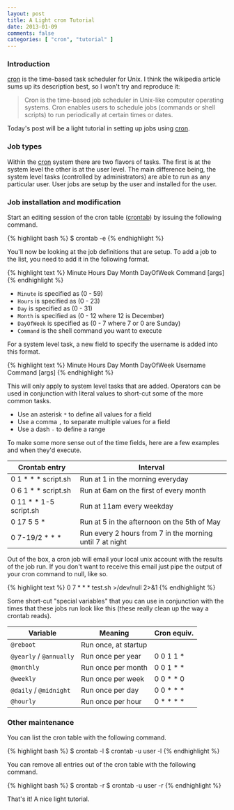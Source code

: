 ```yaml
---
layout: post
title: A Light cron Tutorial
date: 2013-01-09
comments: false
categories: [ "cron", "tutorial" ]
---
```


### Introduction

[cron](http://en.wikipedia.org/wiki/Cron) is the time-based task scheduler for Unix. I think the wikipedia article sums up its description best, so I won't try and reproduce it:

> Cron is the time-based job scheduler in Unix-like computer operating systems. Cron enables users to schedule jobs (commands or shell scripts) to run periodically at certain times or dates.

Today's post will be a light tutorial in setting up jobs using [cron](http://en.wikipedia.org/wiki/Cron).

### Job types

Within the [cron](http://en.wikipedia.org/wiki/Cron) system there are two flavors of tasks. The first is at the system level the other is at the user level. The main difference being, the system level tasks (controlled by administrators) are able to run as any particular user. User jobs are setup by the user and installed for the user.

### Job installation and modification

Start an editing session of the cron table ([crontab](http://pubs.opengroup.org/onlinepubs/9699919799/utilities/crontab.html)) by issuing the following command.

{% highlight bash %}
$ crontab -e
{% endhighlight %}

You'll now be looking at the job definitions that are setup. To add a job to the list, you need to add it in the following format.

{% highlight text %}
Minute Hours Day Month DayOfWeek Command [args]
{% endhighlight %}

* `Minute` is specified as (0 - 59)
* `Hours` is specified as (0 - 23)
* `Day` is specified as (0 - 31)
* `Month` is specified as (0 - 12 where 12 is December)
* `DayOfWeek` is specified as (0 - 7 where 7 or 0 are Sunday)
* `Command` is the shell command you want to execute

For a system level task, a new field to specify the username is added into this format.

{% highlight text %}
Minute Hours Day Month DayOfWeek Username Command [args]
{% endhighlight %}

This will only apply to system level tasks that are added. Operators can be used in conjunction with literal values to short-cut some of the more common tasks.

* Use an asterisk `*` to define all values for a field
* Use a comma `,` to separate multiple values for a field
* Use a dash `-` to define a range

To make some more sense out of the time fields, here are a few examples and when they'd execute.

|Crontab entry				| Interval
|---------------------------|------------------------------------------
| 0 1 * * * script.sh 		| Run at 1 in the morning everyday
| 0 6 1 * * script.sh 		| Run at 6am on the first of every month
| 0 11 * * 1-5 script.sh 	| Run at 11am every weekday
| 0 17 5 5 * 				| Run at 5 in the afternoon on the 5th of May
| 0 7-19/2 * * * 			| Run every 2 hours from 7 in the morning until 7 at night

Out of the box, a cron job will email your local unix account with the results of the job run. If you don't want to receive this email just pipe the output of your cron command to null, like so.

{% highlight text %}
0 7 * * * test.sh >/dev/null 2>&1
{% endhighlight %}

Some short-cut "special variables" that you can use in conjunction with the times that these jobs run look like this (these really clean up the way a crontab reads).

| Variable 						| Meaning 				| Cron equiv.
|-------------------------------|-----------------------|-------------------------
| `@reboot` 					| Run once, at startup 	|
| `@yearly` / `@annually` 		| Run once per year  	| 0 0 1 1 *
| `@monthly` 					| Run once per month 	| 0 0 1 * *
| `@weekly` 					| Run once per week 	| 0 0 * * 0
| `@daily` / `@midnight` 		| Run once per day 		| 0 0 * * *
| `@hourly` 					| Run once per hour 	| 0 * * * *

### Other maintenance

You can list the cron table with the following command.

{% highlight bash %}
$ crontab -l
$ crontab -u user -l
{% endhighlight %}

You can remove all entries out of the cron table with the following command.

{% highlight bash %}
$ crontab -r
$ crontab -u user -r
{% endhighlight %}

That's it! A nice light tutorial.